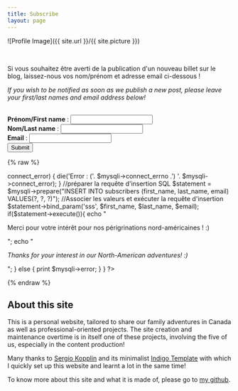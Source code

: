 ```yaml
---
title: Subscribe
layout: page
---
```


![Profile Image]({{ site.url }}/{{ site.picture }})

<br>
<p>Si vous souhaitez être averti de la publication d'un nouveau billet sur le blog, laissez-nous vos nom/prénom et adresse email ci-dessous !</p>
<p><i> If you wish to be notified as soon as we publish a new post, please leave your first/last names and email address below!</i></p>
<br>

  <form method="post" action="">
    <b>Prénom/First name</b> : <input type="text" size="20" name="first_name" />
    <br />
    <b>Nom/Last name</b> : <input type="text" size="20" name="last_name" />
    <br />
    <b>Email</b> : <input type="email" size="20" name="email" />
    <br />
    <input type="submit" value="Submit">
  </form>

{% raw %}
  <?php
    // Check script started by a form
    if ($_SERVER["REQUEST_METHOD"] == "POST") {
      //identifiants mysql
      $host = "localhost";
      $username = "DB_ADMIN";
      $password = "DB_@DMIN_P@SS!";
      $database = "BLOG";
      $first_name = $_POST["first_name"];
      $last_name = $_POST["last_name"];
      $email = $_POST["email"];

      if (!isset($first_name)){
        die("S'il vous plaît entrez votre prénom/Please enter your first name");
      }
      if (!isset($last_name)){
        die("S'il vous plaît entrez votre nom/Please enter your last name");
      }
      if (!isset($email) || !filter_var($email, FILTER_VALIDATE_EMAIL)){
        die("S'il vous plaît entrez votre adresse e-mail/Please enter your email address");
      }
      //Ouvrir une nouvelle connexion au serveur MySQL
      $mysqli = new mysqli($host, $username, $password, $database);

      //Afficher toute erreur de connexion
      if ($mysqli->connect_error) {
        die('Error : ('. $mysqli->connect_errno .') '. $mysqli->connect_error);
      }

      //préparer la requête d'insertion SQL
      $statement = $mysqli->prepare("INSERT INTO subscribers (first_name, last_name, email) VALUES(?, ?, ?)");
      //Associer les valeurs et exécuter la requête d'insertion
      $statement->bind_param('sss', $first_name, $last_name, $email);

      if($statement->execute()){
        echo "<p>Merci pour votre intérêt pour nos périgrinations nord-américaines ! :) </p>";
        echo "<p><i>Thanks for your interest in our North-American adventures! :) </i></p>";
      }
      else {
        print $mysqli->error;
      }
    }
  ?>
{% endraw %}

<h2>About this site</h2>
<p>This is a personal website, tailored to share our family adventures in Canada as well as professional-oriented projects. The site creation and maintenance overtime is in itself one of these projects, involving the five of us, especially in the content production!</p>

<p>Many thanks to <a href="https://github.com/sergiokopplin/">Sergio Kopplin</a> and its minimalist <a href="https://github.com/sergiokopplin/indigo">Indigo Template</a> with which I quickly set up this website and learnt a lot in the same time!

To know more about this site and what it is made of, please go to <a href="https://github.com/flelain">my github</a>.
